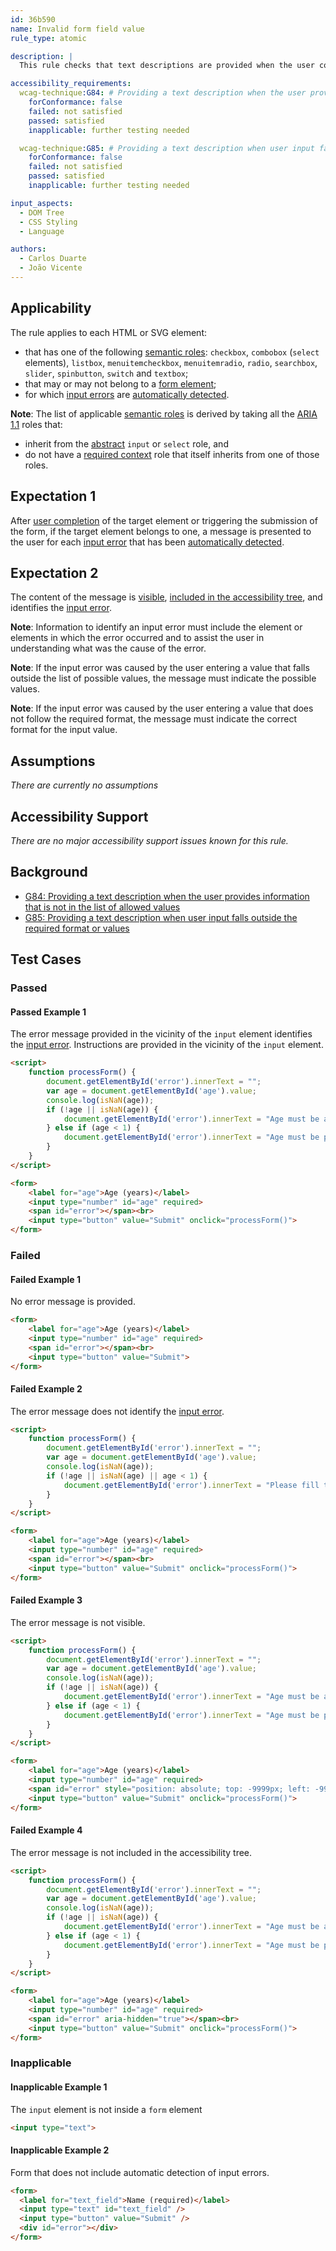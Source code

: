 ```yaml
---
id: 36b590
name: Invalid form field value
rule_type: atomic

description: |
  This rule checks that text descriptions are provided when the user completes a form field with information that is not an allowed value or using a not allowed format.

accessibility_requirements: 
  wcag-technique:G84: # Providing a text description when the user provides information that is not in the list of allowed values
    forConformance: false
    failed: not satisfied
    passed: satisfied
    inapplicable: further testing needed

  wcag-technique:G85: # Providing a text description when user input falls outside the required format or values
    forConformance: false
    failed: not satisfied
    passed: satisfied
    inapplicable: further testing needed

input_aspects:
  - DOM Tree
  - CSS Styling
  - Language

authors:
  - Carlos Duarte
  - João Vicente
---
```


## Applicability

The rule applies to each HTML or SVG element:

- that has one of the following [semantic roles](#semantic-role): `checkbox`, `combobox` (`select` elements), `listbox`, `menuitemcheckbox`, `menuitemradio`, `radio`, `searchbox`, `slider`, `spinbutton`, `switch` and `textbox`;
- that may or may not belong to a [form element](https://www.w3.org/TR/html52/sec-forms.html#the-form-element);
- for which [input errors](https://www.w3.org/TR/WCAG21/#dfn-input-error) are [automatically detected](#automatic-error-detection).

**Note**: The list of applicable [semantic roles](#semantic-role) is derived by taking all the [ARIA 1.1](https://www.w3.org/TR/wai-aria-1.1/) roles that:

- inherit from the [abstract](https://www.w3.org/TR/wai-aria/#abstract_roles) `input` or `select` role, and
- do not have a [required context](https://www.w3.org/TR/wai-aria/#scope) role that itself inherits from one of those roles.

## Expectation 1

After [user completion](#completed-input-field) of the target element or triggering the submission of the form, if the target element belongs to one, a message is presented to the user for each [input error](https://www.w3.org/TR/WCAG21/#dfn-input-error) that has been [automatically detected](#automatic-error-detection).

## Expectation 2

The content of the message is [visible](#visible), [included in the accessibility tree](#included-in-the-accessibility-tree), and identifies the [input error](https://www.w3.org/TR/WCAG21/#dfn-input-error).

**Note**: Information to identify an input error must include the element or elements in which the error occurred and to assist the user in understanding what was the cause of the error.

**Note**: If the input error was caused by the user entering a value that falls outside the list of possible values, the message must indicate the possible values.

**Note**: If the input error was caused by the user entering a value that does not follow the required format, the message must indicate the correct format for the input value.

## Assumptions

_There are currently no assumptions_

## Accessibility Support

_There are no major accessibility support issues known for this rule._

## Background

- [G84: Providing a text description when the user provides information that is not in the list of allowed values](https://www.w3.org/WAI/WCAG21/Techniques/general/G84)
- [G85: Providing a text description when user input falls outside the required format or values](https://www.w3.org/WAI/WCAG21/Techniques/general/G85)

## Test Cases

### Passed

#### Passed Example 1

The error message provided in the vicinity of the `input` element identifies the [input error](https://www.w3.org/TR/WCAG21/#dfn-input-error). Instructions are provided in the vicinity of the `input` element.

```html
<script>
    function processForm() {
        document.getElementById('error').innerText = "";
        var age = document.getElementById('age').value;
        console.log(isNaN(age));
        if (!age || isNaN(age)) {
            document.getElementById('error').innerText = "Age must be a number";
        } else if (age < 1) {
            document.getElementById('error').innerText = "Age must be positive";
        }
    }
</script>

<form>
    <label for="age">Age (years)</label>
    <input type="number" id="age" required>
    <span id="error"></span><br>
    <input type="button" value="Submit" onclick="processForm()">
</form>
```

### Failed

#### Failed Example 1

No error message is provided.


```html
<form>
    <label for="age">Age (years)</label>
    <input type="number" id="age" required>
    <span id="error"></span><br>
    <input type="button" value="Submit">
</form>

```

#### Failed Example 2

The error message does not identify the [input error](https://www.w3.org/TR/WCAG21/#dfn-input-error).

```html
<script>
    function processForm() {
        document.getElementById('error').innerText = "";
        var age = document.getElementById('age').value;
        console.log(isNaN(age));
        if (!age || isNaN(age) || age < 1) {
            document.getElementById('error').innerText = "Please fill the field correctly.";
        }
    }
</script>

<form>
    <label for="age">Age (years)</label>
    <input type="number" id="age" required>
    <span id="error"></span><br>
    <input type="button" value="Submit" onclick="processForm()">
</form>
```

#### Failed Example 3

The error message is not visible.

```html
<script>
    function processForm() {
        document.getElementById('error').innerText = "";
        var age = document.getElementById('age').value;
        console.log(isNaN(age));
        if (!age || isNaN(age)) {
            document.getElementById('error').innerText = "Age must be a number";
        } else if (age < 1) {
            document.getElementById('error').innerText = "Age must be positive";
        }
    }
</script>

<form>
    <label for="age">Age (years)</label>
    <input type="number" id="age" required>
    <span id="error" style="position: absolute; top: -9999px; left: -9999px;"></span><br>
    <input type="button" value="Submit" onclick="processForm()">
</form>
```

#### Failed Example 4

The error message is not included in the accessibility tree.

```html
<script>
    function processForm() {
        document.getElementById('error').innerText = "";
        var age = document.getElementById('age').value;
        console.log(isNaN(age));
        if (!age || isNaN(age)) {
            document.getElementById('error').innerText = "Age must be a number";
        } else if (age < 1) {
            document.getElementById('error').innerText = "Age must be positive";
        }
    }
</script>

<form>
    <label for="age">Age (years)</label>
    <input type="number" id="age" required>
    <span id="error" aria-hidden="true"></span><br>
    <input type="button" value="Submit" onclick="processForm()">
</form>
```

### Inapplicable

#### Inapplicable Example 1

The `input` element is not inside a `form` element

```html
<input type="text">
```

#### Inapplicable Example 2

Form that does not include automatic detection of input errors.

```html
<form>
  <label for="text_field">Name (required)</label>
  <input type="text" id="text_field" />
  <input type="button" value="Submit" />
  <div id="error"></div>
</form>
```
